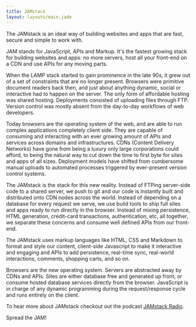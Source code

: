 ```yaml
---
title: JAMstack
layout: layouts/main.jade
---
```


<p class="intro">
  The JAMstack is an ideal way of building websites and apps that are fast, secure and simple to work with.
</p>

JAM stands for JavaScript, APIs and Markup. It's the fastest growing stack for building websites and apps: no more servers, host all your front-end on a CDN and use APIs for any moving parts.

When the LAMP stack started to gain prominence in the late 90s, it grew out of a set of constraints that are no longer present. Browsers were primitive document readers back then, and just about anything dynamic, social or interactive had to happen on the server. The only form of affordable hosting was shared hosting. Deployments consisted of uploading files through FTP. Version control was mostly absent from the day-to-day workflows of web developers.

Today browsers are the operating system of the web, and are able to run complex applications completely client side. They are capable of consuming and interacting with an ever growing amount of APIs and services across domains and infrastructures. CDNs (Content Delivery Networks) have gone from being a luxury only large corporations could afford, to being the natural way to cut down the time to first byte for sites and apps of all sizes. Deployment models have shifted from cumbersome manual uploads to automated processes triggered by ever-present version control systems.

The JAMstack is the stack for this new reality. Instead of FTPing server-side code to a shared server, we push to git and our code is instantly built and distributed onto CDN nodes across the world. Instead of depending on a database for every request we serve, we use build tools to ship full sites and apps ready to run directly in the browser. Instead of mixing persistence, HTML generation, credit-card transactions, authentication, etc, all together, we separate these concerns and consume well defined APIs from our front-end.

The JAMstack uses markup languages like HTML, CSS and Markdown to format and style our content, client-side Javascript to make it interactive and engaging and APIs to add persistence, real-time sync, real-world interactions, comments, shopping carts, and so on.

Browsers are the new operating system. Servers are abstracted away by CDNs and APIs. Sites are either database free and generated up front, or consume hosted database services directly from the browser. JavaScript is in charge of any dynamic programming during the request/response cycle and runs entirely on the client.

To hear more about JAMstack checkout out the podcast [JAMstack Radio](https://itunes.apple.com/us/podcast/jamstack-radio/id1148797643).

Spread the JAM!
